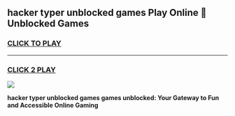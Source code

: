 
## hacker typer unblocked games Play Online 👋 Unblocked Games
<h3>
<a href="https://premium.freeplayer.one?title=hacker_typer_unblocked_games&ref=19F">CLICK TO PLAY</a></h3>
<hr>

<h3>
<a href="https://premium.freeplayer.one?title=hacker_typer_unblocked_games&ref=19F">CLICK 2 PLAY</a>
  
</h3>

<a href="https://premium.freeplayer.one?title=hacker_typer_unblocked_games&ref=19F"><img src="https://clearcache.store/games.png"></a>


**hacker typer unblocked games games unblocked: Your Gateway to Fun and Accessible Online Gaming**
